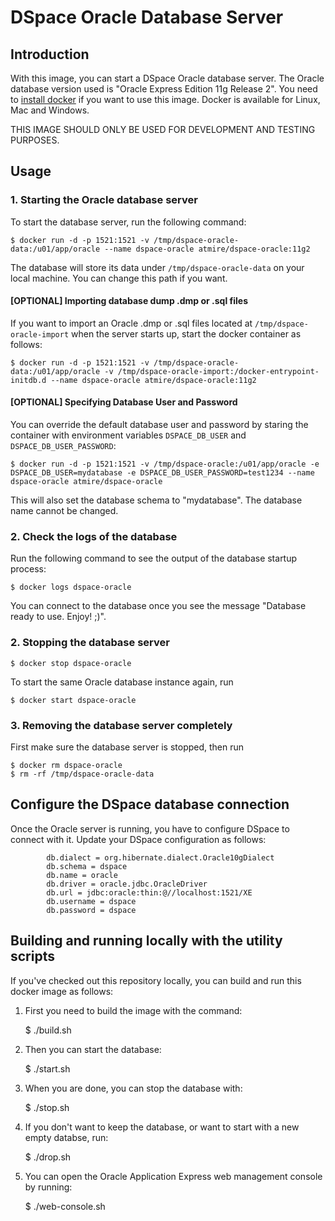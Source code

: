 # DSpace Oracle Database Server

## Introduction
With this image, you can start a DSpace Oracle database server. The Oracle database version used is "Oracle Express Edition 11g Release 2". You need to [install docker](https://docs.docker.com/manuals/) if you want to use this image. Docker is available for Linux, Mac and Windows.

THIS IMAGE SHOULD ONLY BE USED FOR DEVELOPMENT AND TESTING PURPOSES.

## Usage

### 1. Starting the Oracle database server
To start the database server, run the following command:

    $ docker run -d -p 1521:1521 -v /tmp/dspace-oracle-data:/u01/app/oracle --name dspace-oracle atmire/dspace-oracle:11g2

The database will store its data under `/tmp/dspace-oracle-data` on your local machine. You can change this path if you want.

#### [OPTIONAL] Importing database dump .dmp or .sql files
If you want to import an Oracle .dmp or .sql files located at `/tmp/dspace-oracle-import` when the server starts up, start the docker container as follows:

    $ docker run -d -p 1521:1521 -v /tmp/dspace-oracle-data:/u01/app/oracle -v /tmp/dspace-oracle-import:/docker-entrypoint-initdb.d --name dspace-oracle atmire/dspace-oracle:11g2

#### [OPTIONAL] Specifying Database User and Password
You can override the default database user and password by staring the container with environment variables `DSPACE_DB_USER` and `DSPACE_DB_USER_PASSWORD`:

    $ docker run -d -p 1521:1521 -v /tmp/dspace-oracle:/u01/app/oracle -e DSPACE_DB_USER=mydatabase -e DSPACE_DB_USER_PASSWORD=test1234 --name dspace-oracle atmire/dspace-oracle

This will also set the database schema to "mydatabase". The database name cannot be changed.

### 2. Check the logs of the database
Run the following command to see the output of the database startup process:

    $ docker logs dspace-oracle

You can connect to the database once you see the message "Database ready to use. Enjoy! ;)".

### 2. Stopping the database server

    $ docker stop dspace-oracle

To start the same Oracle database instance again, run

    $ docker start dspace-oracle

### 3. Removing the database server completely
First make sure the database server is stopped, then run

    $ docker rm dspace-oracle
    $ rm -rf /tmp/dspace-oracle-data

## Configure the DSpace database connection
Once the Oracle server is running, you have to configure DSpace to connect with it. Update your DSpace configuration as follows:

```
        db.dialect = org.hibernate.dialect.Oracle10gDialect
        db.schema = dspace
        db.name = oracle
        db.driver = oracle.jdbc.OracleDriver
        db.url = jdbc:oracle:thin:@//localhost:1521/XE
        db.username = dspace
        db.password = dspace
```

## Building and running locally with the utility scripts

If you've checked out this repository locally, you can build and run this docker image as follows:

1. First you need to build the image with the command:

    $ ./build.sh

2. Then you can start the database:

    $ ./start.sh

3. When you are done, you can stop the database with:

    $ ./stop.sh

4. If you don't want to keep the database, or want to start with a new empty databse, run:

    $ ./drop.sh

5. You can open the Oracle Application Express web management console by running:

    $ ./web-console.sh
